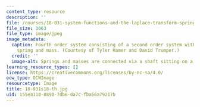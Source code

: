 ```yaml
---
content_type: resource
description: ''
file: /courses/18-031-system-functions-and-the-laplace-transform-spring-2019/155ea11888907db6da7cfba56a79217b_18-031s18-th.jpg
file_size: 3063
file_type: image/jpeg
image_metadata:
  caption: Fourth order system consisting of a second order system with additional
    spring and mass. (Courtesy of Tyler Hamer and David Trumper.)
  credit: ''
  image-alt: Springs and masses are connected via a shaft sitting on a metal surface.
learning_resource_types: []
license: https://creativecommons.org/licenses/by-nc-sa/4.0/
ocw_type: OCWImage
resourcetype: Image
title: 18-031s18-th.jpg
uid: 155ea118-8890-7db6-da7c-fba56a79217b
---
```

